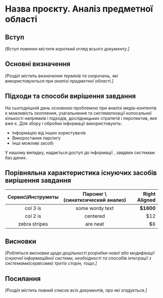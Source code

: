 # Назва проєкту. Аналіз предметної області

## Вступ

*[Вступ повинен містити короткий огляд всього документу.]*


## Основні визначення

*[Розділ містить визначення термінів та скорочень, які використовуються при аналізі предметної області.]*

## Підходи та способи вирішення завдання

На сьогоднішній день основною проблемою при аналізі медіа-контентів є можливість охоплення, узагальнення та систематизації колосальної кількості напрямків і підходів, дослідницьких стратегій і перспектив, яке вже є. Для збору і обробки інформації використовують:
* Інформацію від інших користувачів
* Викоростання парсінгу  
* Інші можливі засобі 

У нашому випадку, надається доступ до інформації , завдяки системам баз даних.

## Порівняльна характеристика існуючих засобів вирішення завдання

| Сервис\Инструметы  | Парсинг \\(синатксический анализ)  | Right Aligned |
|:------------------:|:---------------:| -------------:|
| col 3 is           | some wordy text |     **$1600** |
| col 2 is           | centered        |         $12   |
| zebra stripes      | are neat        |        ~~$1~~ |

## Висновки

*[Робляться висновки щодо доцільності розробки нової або модифікації існуючої інформаційної системи, необхідності та способів інтеграції з системами(сервісами) третіх сторін, тощо.]*

## Посилання

*[Розділ містить повний список всіх документів, про які згадується.]*
